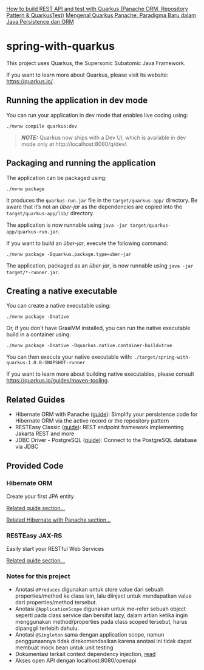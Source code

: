 [How to build REST API and test with Quarkus (Panache ORM, Repository Pattern & QuarkusTest)](https://ichwansholihin.medium.com/how-to-build-rest-api-and-test-with-quarkus-panache-orm-repository-pattern-quarkustest-c325794f1f3f)
[Mengenal Quarkus Panache: Paradigma Baru dalam Java Persistence dan ORM](https://ichwansholihin.medium.com/mengenal-quarkus-panache-paradigma-baru-dalam-java-persistence-dan-orm-62db01b82f6f)

# spring-with-quarkus

This project uses Quarkus, the Supersonic Subatomic Java Framework.

If you want to learn more about Quarkus, please visit its website: https://quarkus.io/ .

## Running the application in dev mode

You can run your application in dev mode that enables live coding using:
```shell script
./mvnw compile quarkus:dev
```

> **_NOTE:_**  Quarkus now ships with a Dev UI, which is available in dev mode only at http://localhost:8080/q/dev/.

## Packaging and running the application

The application can be packaged using:
```shell script
./mvnw package
```
It produces the `quarkus-run.jar` file in the `target/quarkus-app/` directory.
Be aware that it’s not an _über-jar_ as the dependencies are copied into the `target/quarkus-app/lib/` directory.

The application is now runnable using `java -jar target/quarkus-app/quarkus-run.jar`.

If you want to build an _über-jar_, execute the following command:
```shell script
./mvnw package -Dquarkus.package.type=uber-jar
```

The application, packaged as an _über-jar_, is now runnable using `java -jar target/*-runner.jar`.

## Creating a native executable

You can create a native executable using: 
```shell script
./mvnw package -Dnative
```

Or, if you don't have GraalVM installed, you can run the native executable build in a container using: 
```shell script
./mvnw package -Dnative -Dquarkus.native.container-build=true
```

You can then execute your native executable with: `./target/spring-with-quarkus-1.0.0-SNAPSHOT-runner`

If you want to learn more about building native executables, please consult https://quarkus.io/guides/maven-tooling.

## Related Guides

- Hibernate ORM with Panache ([guide](https://quarkus.io/guides/hibernate-orm-panache)): Simplify your persistence code for Hibernate ORM via the active record or the repository pattern
- RESTEasy Classic ([guide](https://quarkus.io/guides/resteasy)): REST endpoint framework implementing Jakarta REST and more
- JDBC Driver - PostgreSQL ([guide](https://quarkus.io/guides/datasource)): Connect to the PostgreSQL database via JDBC

## Provided Code

### Hibernate ORM

Create your first JPA entity

[Related guide section...](https://quarkus.io/guides/hibernate-orm)

[Related Hibernate with Panache section...](https://quarkus.io/guides/hibernate-orm-panache)


### RESTEasy JAX-RS

Easily start your RESTful Web Services

[Related guide section...](https://quarkus.io/guides/getting-started#the-jax-rs-resources)

### Notes for this project

* Anotasi `@Produces` digunakan untuk store value dari sebuah properties/method ke class lain, lalu diinject untuk mendapatkan value dari properties/method tersebut.
* Anotasi `@ApplicationScope` digunakan untuk me-refer sebuah object seperti pada class service dan bersifat lazy, dalam artian ketika ingin menggunakan method/properties pada class scoped tersebut, harus dipanggil terlebih dahulu.
* Anotasi `@Singleton` sama dengan application scope, namun penggunaannya tidak direkomendasikan karena anotasi ini tidak dapat membuat mock bean untuk unit testing
* Dokumentasi terkait context dependency injection, [read](https://quarkus.io/guides/cdi)
* Akses open API dengan localhost:8080/openapi

